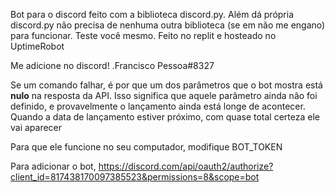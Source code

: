 Bot para o discord feito com a biblioteca discord.py.
Além dá própria discord.py não precisa de nenhuma outra biblioteca (se em não me engano) para funcionar. Teste você mesmo.
Feito no replit e hosteado no UptimeRobot 

Me adicione no discord! .Francisco Pessoa#8327

Se um comando falhar, é por que um dos parâmetros que o bot mostra está **nulo** na resposta da API. 
Isso significa que aquele parâmetro ainda não foi definido, e provavelmente o lançamento ainda está longe de acontecer. 
Quando a data de lançamento estiver próximo, com quase total certeza ele vai aparecer

Para que ele funcione no seu computador, modifique BOT_TOKEN

Para adicionar o bot, https://discord.com/api/oauth2/authorize?client_id=817438170097385523&permissions=8&scope=bot

